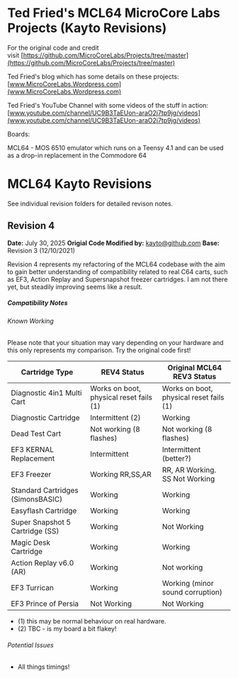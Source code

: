 # Ted Fried's MCL64 MicroCore Labs Projects (Kayto Revisions)

For the original code and credit visit [https://github.com/MicroCoreLabs/Projects/tree/master](https://github.com/MicroCoreLabs/Projects/tree/master)

Ted Fried's blog which has some details on these projects: [www.MicroCoreLabs.Wordpress.com](www.MicroCoreLabs.Wordpress.com)

Ted Fried's YouTube Channel with some videos of the stuff in action: [www.youtube.com/channel/UC9B3TaEUon-araO2j7tp9jg/videos](www.youtube.com/channel/UC9B3TaEUon-araO2j7tp9jg/videos)

Boards:

MCL64 - MOS 6510 emulator which runs on a Teensy 4.1 and can be used as a drop-in replacement in the Commodore 64

# MCL64 Kayto Revisions

See individual revision folders for detailed revison notes.

## Revision 4

**Date:** July 30, 2025
**Origial Code Modified by:** kayto@github.com
**Base:** Revision 3 (12/10/2021)

Revision 4 represents my refactoring of the MCL64 codebase with the aim to gain better understanding of compatibility related to real C64 carts, such as EF3, Action Replay and Supersnapshot freezer cartridges. I am not there yet, but steadily improving seems like a result.

##### Compatibility Notes

###### Known Working

Please note that your situation may vary depending on your hardware and this only represents my comparison. Try the original code first!


| Cartridge Type | REV4 Status | Original MCL64 REV3 Status |
|----------------|-------------|-------------|
| Diagnostic 4in1 Multi Cart | Works on boot, physical reset fails (1) | Works on boot, physical reset fails (1) |
| Diagnostic Cartridge | Intermittent (2) | Working |
| Dead Test Cart | Not working (8 flashes) | Not working (8 flashes) |
| EF3 KERNAL Replacement | Intermittent | Intermittent (better?) |
| EF3 Freezer | Working RR,SS,AR | RR, AR Working.   SS Not Working |
| Standard Cartridges (SimonsBASIC) | Working | Working |
| Easyflash Cartridge | Working | Working |
| Super Snapshot 5 Cartridge (SS) | Working | Not Working |
| Magic Desk Cartridge | Working | Working |
| Action Replay v6.0 (AR) | Working | Not working |
| EF3 Turrican | Working | Working (minor sound corruption)
| EF3 Prince of Persia | Not Working | Not Working |


* (1) this may be normal behaviour on real hardware.
* (2) TBC - is my board a bit flakey!

###### Potential Issues

* All things timings!
